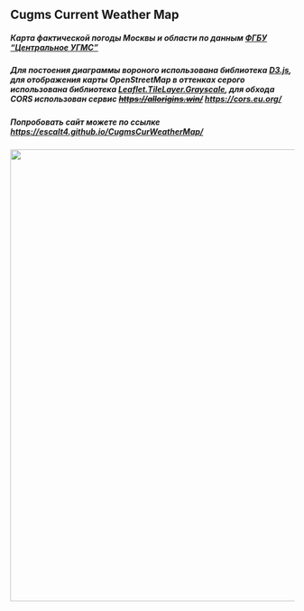 ## Cugms Current Weather Map
##### Карта фактической погоды Москвы и области по данным [ФГБУ “Центральное УГМС”](https://cugms.ru/pogoda-i-klimat/fakticheskaya-pogoda/) 
##### Для постоения диаграммы вороного использована библиотека [D3.js](https://d3js.org/), для отображения карты OpenStreetMap в оттенках серого использована библиотека [Leaflet.TileLayer.Grayscale](https://github.com/Zverik/leaflet-grayscale), для обхода CORS использован сервис ~~https://allorigins.win/~~ https://cors.eu.org/
##### Попробовать сайт можете по ссылке https://escalt4.github.io/CugmsCurWeatherMap/
<p float="left">
  <img src="https://github.com/Escalt4/CugmsCurWeatherMap/assets/84412648/d6d1fa1c-4a67-472d-b2c3-719c47029b13" width="800"/>
</p>
